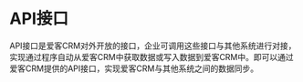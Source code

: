# API接口

API接口是爱客CRM对外开放的接口，企业可调用这些接口与其他系统进行对接，实现通过程序自动从爱客CRM中获取数据或写入数据到爱客CRM中。即可以通过爱客CRM提供的API接口，实现爱客CRM与其他系统之间的数据同步。

